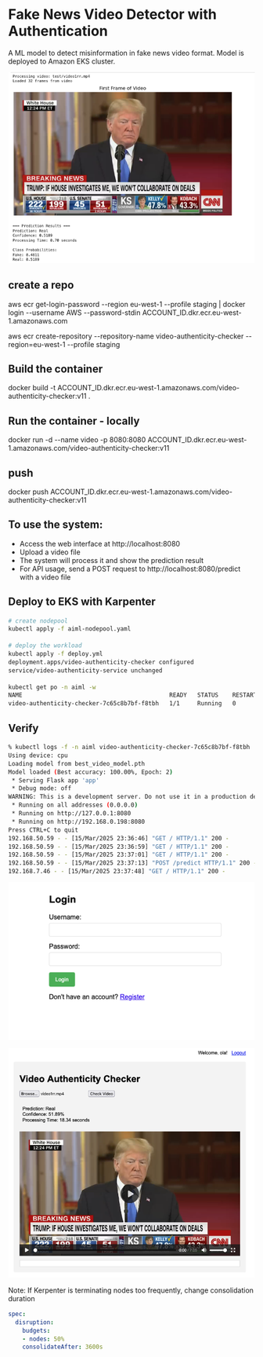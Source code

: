 # Fake News Video Detector with Authentication

A ML model to detect misinformation in fake news video format.
Model is deployed to Amazon EKS cluster.


![Sample News](./orig.png)

## create a repo

aws ecr get-login-password --region eu-west-1 --profile staging | docker login --username AWS --password-stdin ACCOUNT_ID.dkr.ecr.eu-west-1.amazonaws.com

aws ecr create-repository --repository-name video-authenticity-checker --region=eu-west-1 --profile staging

## Build the container

docker build -t ACCOUNT_ID.dkr.ecr.eu-west-1.amazonaws.com/video-authenticity-checker:v11 .

## Run the container - locally

docker run -d --name video -p 8080:8080 ACCOUNT_ID.dkr.ecr.eu-west-1.amazonaws.com/video-authenticity-checker:v11

## push

docker push ACCOUNT_ID.dkr.ecr.eu-west-1.amazonaws.com/video-authenticity-checker:v11

## To use the system:

- Access the web interface at http://localhost:8080
- Upload a video file
- The system will process it and show the prediction result
- For API usage, send a POST request to http://localhost:8080/predict with a video file

## Deploy to EKS with Karpenter

```bash
# create nodepool
kubectl apply -f aiml-nodepool.yaml

# deploy the workload
kubectl apply -f deploy.yml
deployment.apps/video-authenticity-checker configured
service/video-authenticity-service unchanged

kubectl get po -n aiml -w
NAME                                          READY   STATUS    RESTARTS   AGE
video-authenticity-checker-7c65c8b7bf-f8tbh   1/1     Running   0          3m8s
```

## Verify

```bash
% kubectl logs -f -n aiml video-authenticity-checker-7c65c8b7bf-f8tbh
Using device: cpu
Loading model from best_video_model.pth
Model loaded (Best accuracy: 100.00%, Epoch: 2)
 * Serving Flask app 'app'
 * Debug mode: off
WARNING: This is a development server. Do not use it in a production deployment. Use a production WSGI server instead.
 * Running on all addresses (0.0.0.0)
 * Running on http://127.0.0.1:8080
 * Running on http://192.168.0.198:8080
Press CTRL+C to quit
192.168.50.59 - - [15/Mar/2025 23:36:46] "GET / HTTP/1.1" 200 -
192.168.50.59 - - [15/Mar/2025 23:36:59] "GET / HTTP/1.1" 200 -
192.168.50.59 - - [15/Mar/2025 23:37:01] "GET / HTTP/1.1" 200 -
192.168.50.59 - - [15/Mar/2025 23:37:13] "POST /predict HTTP/1.1" 200 -
192.168.7.46 - - [15/Mar/2025 23:37:48] "GET / HTTP/1.1" 200 -
```

![Access Service](./landingpage.png)

![Real Result](./service-result.png)

Note: If Kerpenter is terminating nodes too frequently, change consolidation duration

```yaml
spec:
  disruption:
    budgets:
    - nodes: 50%
    consolidateAfter: 3600s
```    